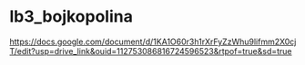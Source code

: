 # lb3_bojkopolina
https://docs.google.com/document/d/1KA1O60r3h1rXrFyZzWhu9lifmm2X0cjT/edit?usp=drive_link&ouid=112753086816724596523&rtpof=true&sd=true
